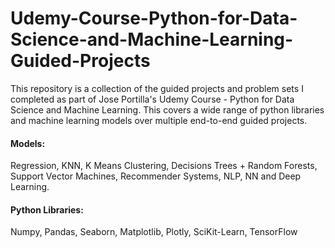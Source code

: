 # Udemy-Course-Python-for-Data-Science-and-Machine-Learning-Guided-Projects
This repository is a collection of the guided projects and problem sets I completed as part of Jose Portilla's Udemy Course - Python for Data Science and Machine Learning.  This covers a wide range of python libraries and machine learning models over multiple end-to-end guided projects. 

#### Models: 
Regression, KNN, K Means Clustering, Decisions Trees + Random Forests, Support Vector Machines, Recommender Systems, NLP, NN and Deep Learning.

#### Python Libraries: 
Numpy, Pandas, Seaborn, Matplotlib, Plotly, SciKit-Learn, TensorFlow
